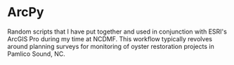 # ArcPy
Random scripts that I have put together and used in conjunction with ESRI's ArcGIS Pro during my time at NCDMF. This workflow typically revolves around planning surveys for monitoring of oyster restoration projects in Pamlico Sound, NC. 
